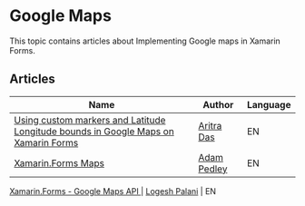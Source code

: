 # Google Maps

This topic contains articles about Implementing Google maps in Xamarin Forms.

## Articles

Name | Author | Language
---- | ------ | --------
[Using custom markers and Latitude Longitude bounds in Google Maps on Xamarin Forms](https://gameofthreads.online/custom-markers-and-latitude-longitude-bounds-on-google-maps-xamarin-forms/) | [Aritra Das](https://twitter.com/aritra__das) | EN
[Xamarin.Forms Maps](https://xamarinhelp.com/xamarin-forms-maps/) | [Adam Pedley](https://twitter.com/adpedley) | EN
[Xamarin.Forms - Google Maps API
](https://www.c-sharpcorner.com/article/xamarin-forms-google-maps-api/) | [Logesh Palani](https://twitter.com/logeshpalani98) | EN